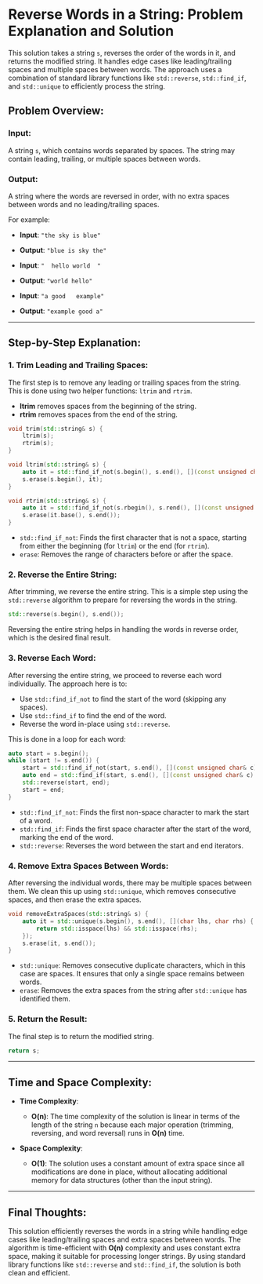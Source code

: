 # Reverse Words in a String: Problem Explanation and Solution

This solution takes a string `s`, reverses the order of the words in it, and returns the modified string. It handles edge cases like leading/trailing spaces and multiple spaces between words. The approach uses a combination of standard library functions like `std::reverse`, `std::find_if`, and `std::unique` to efficiently process the string.

## Problem Overview:

### Input:
A string `s`, which contains words separated by spaces. The string may contain leading, trailing, or multiple spaces between words.

### Output:
A string where the words are reversed in order, with no extra spaces between words and no leading/trailing spaces.

For example:
- **Input**: `"the sky is blue"`
- **Output**: `"blue is sky the"`

- **Input**: `"  hello world  "`
- **Output**: `"world hello"`

- **Input**: `"a good   example"`
- **Output**: `"example good a"`

---

## Step-by-Step Explanation:

### 1. **Trim Leading and Trailing Spaces**:
   The first step is to remove any leading or trailing spaces from the string. This is done using two helper functions: `ltrim` and `rtrim`.

   - **ltrim** removes spaces from the beginning of the string.
   - **rtrim** removes spaces from the end of the string.

   ```cpp
   void trim(std::string& s) {
       ltrim(s);
       rtrim(s);
   }

   void ltrim(std::string& s) {
       auto it = std::find_if_not(s.begin(), s.end(), [](const unsigned char& c) { return std::isspace(c); });
       s.erase(s.begin(), it);
   }

   void rtrim(std::string& s) {
       auto it = std::find_if_not(s.rbegin(), s.rend(), [](const unsigned char& c) { return std::isspace(c); });
       s.erase(it.base(), s.end());
   }
   ```

   - `std::find_if_not`: Finds the first character that is not a space, starting from either the beginning (for `ltrim`) or the end (for `rtrim`).
   - `erase`: Removes the range of characters before or after the space.

### 2. **Reverse the Entire String**:
   After trimming, we reverse the entire string. This is a simple step using the `std::reverse` algorithm to prepare for reversing the words in the string.

   ```cpp
   std::reverse(s.begin(), s.end());
   ```

   Reversing the entire string helps in handling the words in reverse order, which is the desired final result.

### 3. **Reverse Each Word**:
   After reversing the entire string, we proceed to reverse each word individually. The approach here is to:
   - Use `std::find_if_not` to find the start of the word (skipping any spaces).
   - Use `std::find_if` to find the end of the word.
   - Reverse the word in-place using `std::reverse`.

   This is done in a loop for each word:

   ```cpp
   auto start = s.begin();
   while (start != s.end()) {
       start = std::find_if_not(start, s.end(), [](const unsigned char& c) { return std::isspace(c); });
       auto end = std::find_if(start, s.end(), [](const unsigned char& c) { return std::isspace(c); });
       std::reverse(start, end);
       start = end;
   }
   ```

   - `std::find_if_not`: Finds the first non-space character to mark the start of a word.
   - `std::find_if`: Finds the first space character after the start of the word, marking the end of the word.
   - `std::reverse`: Reverses the word between the start and end iterators.

### 4. **Remove Extra Spaces Between Words**:
   After reversing the individual words, there may be multiple spaces between them. We clean this up using `std::unique`, which removes consecutive spaces, and then erase the extra spaces.

   ```cpp
   void removeExtraSpaces(std::string& s) {
       auto it = std::unique(s.begin(), s.end(), [](char lhs, char rhs) {
           return std::isspace(lhs) && std::isspace(rhs);
       });
       s.erase(it, s.end());
   }
   ```

   - `std::unique`: Removes consecutive duplicate characters, which in this case are spaces. It ensures that only a single space remains between words.
   - `erase`: Removes the extra spaces from the string after `std::unique` has identified them.

### 5. **Return the Result**:
   The final step is to return the modified string.

   ```cpp
   return s;
   ```

---

## Time and Space Complexity:

- **Time Complexity**:
  - **O(n)**: The time complexity of the solution is linear in terms of the length of the string `n` because each major operation (trimming, reversing, and word reversal) runs in **O(n)** time.
  
- **Space Complexity**:
  - **O(1)**: The solution uses a constant amount of extra space since all modifications are done in place, without allocating additional memory for data structures (other than the input string).

---

## Final Thoughts:

This solution efficiently reverses the words in a string while handling edge cases like leading/trailing spaces and extra spaces between words. The algorithm is time-efficient with **O(n)** complexity and uses constant extra space, making it suitable for processing longer strings. By using standard library functions like `std::reverse` and `std::find_if`, the solution is both clean and efficient.